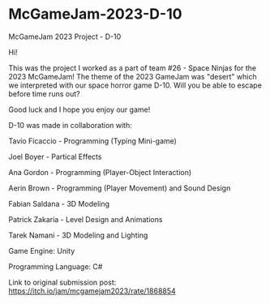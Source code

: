 # McGameJam-2023-D-10
McGameJam 2023 Project - D-10

Hi!

This was the project I worked as a part of team #26 - Space Ninjas for the 2023 McGameJam!
The theme of the 2023 GameJam was "desert" which we interpreted with our space horror game D-10. Will you be able to escape before time runs out?

Good luck and I hope you enjoy our game!

D-10 was made in collaboration with:

Tavio Ficaccio - Programming (Typing Mini-game)

Joel Boyer - Partical Effects

Ana Gordon - Programming (Player-Object Interaction)

Aerin Brown - Programming (Player Movement) and Sound Design

Fabian Saldana - 3D Modeling

Patrick Zakaria - Level Design and Animations

Tarek Namani - 3D Modeling and Lighting


Game Engine: Unity

Programming Language: C#

Link to original submission post: https://itch.io/jam/mcgamejam2023/rate/1868854

